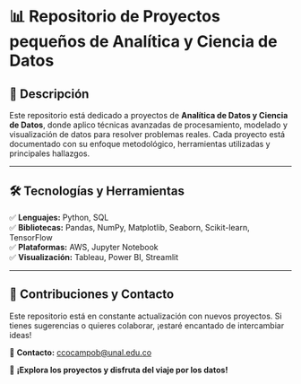 # 📊 Repositorio de Proyectos pequeños de Analítica y Ciencia de Datos

## 📢 Descripción

Este repositorio está dedicado a proyectos de **Analítica de Datos y Ciencia de Datos**, donde aplico técnicas avanzadas de procesamiento, modelado y visualización de datos para resolver problemas reales. Cada proyecto está documentado con su enfoque metodológico, herramientas utilizadas y principales hallazgos.

---

## 🛠 Tecnologías y Herramientas

✅ **Lenguajes:** Python, SQL  
✅ **Bibliotecas:** Pandas, NumPy, Matplotlib, Seaborn, Scikit-learn, TensorFlow  
✅ **Plataformas:** AWS, Jupyter Notebook  
✅ **Visualización:** Tableau, Power BI, Streamlit

---

## 🤝 Contribuciones y Contacto

Este repositorio está en constante actualización con nuevos proyectos. Si tienes sugerencias o quieres colaborar, ¡estaré encantado de intercambiar ideas!

📧 **Contacto:** ccocampob@unal.edu.co

🚀 **¡Explora los proyectos y disfruta del viaje por los datos!**
